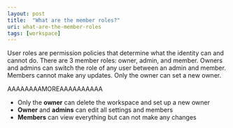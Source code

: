 ```yaml
---
layout: post
title:  "What are the member roles?"
uri: what-are-the-member-roles
tags: [workspace]
---
```


User roles are permission policies that determine what the identity can and cannot do. There are 3 member roles: owner, admin, and member. Owners and admins can switch the role of any user between an admin and member. Members cannot make any updates. Only the owner can set a new owner.

AAAAAAAAMOREAAAAAAAAAA

*   Only the **owner** can delete the workspace and set up a new owner
*   **Owner** and **admins** can edit all settings and members
*   **Members** can view everything but can not make any changes